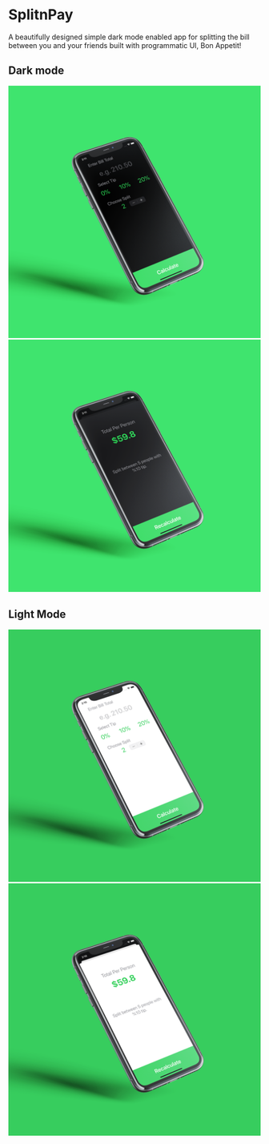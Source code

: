 # SplitnPay
A beautifully designed simple dark mode enabled app for splitting the bill between you and your friends built with programmatic UI, Bon Appetit!

## Dark mode

![first screen mockup](/MockUps/FirstScreen.png)
![second screen mockup](/MockUps/SeconScreen.png)

## Light Mode

![third screen mockup](/MockUps/thirdScreen.png)
![second screen mockup](/MockUps/fourth.png)

